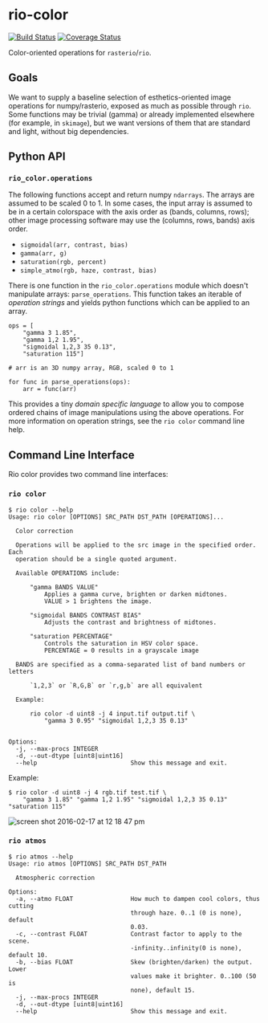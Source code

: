 # rio-color

[![Build Status](https://travis-ci.org/mapbox/rio-color.svg)](https://travis-ci.org/mapbox/rio-color)
[![Coverage Status](https://coveralls.io/repos/mapbox/rio-color/badge.svg?branch=master&service=github)](https://coveralls.io/github/mapbox/rio-color?branch=master)

Color-oriented operations for `rasterio`/`rio`.

## Goals

We want to supply a baseline selection of esthetics-oriented image operations for numpy/rasterio, exposed as much as possible through `rio`. Some functions may be trivial (gamma) or already implemented elsewhere (for example, in `skimage`), but we want versions of them that are standard and light, without big dependencies.

## Python API

### `rio_color.operations`

The following functions accept and return numpy `ndarrays`. The arrays are assumed to be scaled 0 to 1. In some cases, the input array is assumed to be in a certain colorspace with the axis order as (bands, columns, rows); other image processing software may use the (columns, rows, bands) axis order.

* `sigmoidal(arr, contrast, bias)`
* `gamma(arr, g)`
* `saturation(rgb, percent)`
* `simple_atmo(rgb, haze, contrast, bias)`

There is one function in the `rio_color.operations` module which doesn't manipulate arrays: 
`parse_operations`. This function takes an iterable of *operation strings* and
yields python functions which can be applied to an array. 

```
ops = [
    "gamma 3 1.85", 
    "gamma 1,2 1.95",
    "sigmoidal 1,2,3 35 0.13",
    "saturation 115"]

# arr is an 3D numpy array, RGB, scaled 0 to 1

for func in parse_operations(ops):
    arr = func(arr)
```

This provides a tiny *domain specific language* to allow you
to compose ordered chains of image manipulations using the above operations.
For more information on operation strings, see the `rio color` command line help.

## Command Line Interface

Rio color provides two command line interfaces:

### `rio color`

```
$ rio color --help
Usage: rio color [OPTIONS] SRC_PATH DST_PATH [OPERATIONS]...

  Color correction

  Operations will be applied to the src image in the specified order. Each
  operation should be a single quoted argument.

  Available OPERATIONS include:

      "gamma BANDS VALUE"
          Applies a gamma curve, brighten or darken midtones.
          VALUE > 1 brightens the image.

      "sigmoidal BANDS CONTRAST BIAS"
          Adjusts the contrast and brightness of midtones.

      "saturation PERCENTAGE"
          Controls the saturation in HSV color space.
          PERCENTAGE = 0 results in a grayscale image

  BANDS are specified as a comma-separated list of band numbers or letters

      `1,2,3` or `R,G,B` or `r,g,b` are all equivalent

  Example:

      rio color -d uint8 -j 4 input.tif output.tif \
          "gamma 3 0.95" "sigmoidal 1,2,3 35 0.13"


Options:
  -j, --max-procs INTEGER
  -d, --out-dtype [uint8|uint16]
  --help                          Show this message and exit.
```

Example:

```
$ rio color -d uint8 -j 4 rgb.tif test.tif \
    "gamma 3 1.85" "gamma 1,2 1.95" "sigmoidal 1,2,3 35 0.13" "saturation 115"
```

![screen shot 2016-02-17 at 12 18 47 pm](https://cloud.githubusercontent.com/assets/1151287/13116122/0f7f5f20-d571-11e5-82e7-9cc65c443972.png)

### `rio atmos`

```
$ rio atmos --help
Usage: rio atmos [OPTIONS] SRC_PATH DST_PATH

  Atmospheric correction

Options:
  -a, --atmo FLOAT                How much to dampen cool colors, thus cutting
                                  through haze. 0..1 (0 is none), default
                                  0.03.
  -c, --contrast FLOAT            Contrast factor to apply to the scene.
                                  -infinity..infinity(0 is none), default 10.
  -b, --bias FLOAT                Skew (brighten/darken) the output. Lower
                                  values make it brighter. 0..100 (50 is
                                  none), default 15.
  -j, --max-procs INTEGER
  -d, --out-dtype [uint8|uint16]
  --help                          Show this message and exit.
```
